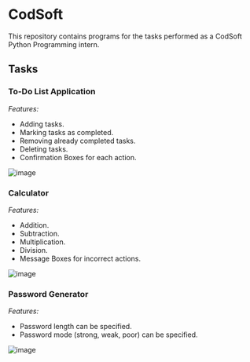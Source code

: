 # CodSoft
This repository contains programs for the tasks performed as a CodSoft Python Programming intern.

## Tasks

### To-Do List Application
*Features:*
- Adding tasks.
- Marking tasks as completed.
- Removing already completed tasks.
- Deleting tasks.
- Confirmation Boxes for each action.

![image](https://github.com/taradwivedi/CodSoft/assets/157028864/6c08678b-ba0e-4211-9bea-0c31877ba0e3)

### Calculator
*Features:*
- Addition.
- Subtraction.
- Multiplication.
- Division.
- Message Boxes for incorrect actions.

![image](https://github.com/taradwivedi/CodSoft/assets/157028864/a0964d08-3e52-4152-820b-70638ec621f4)

### Password Generator
*Features:*
- Password length can be specified.
- Password mode (strong, weak, poor) can be specified.

![image](https://github.com/taradwivedi/CodSoft/assets/157028864/ce94c195-92f8-4e04-b3be-23165a836ffc)



